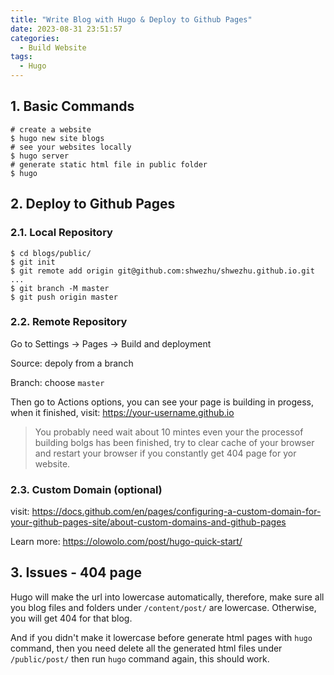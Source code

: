 ```yaml
---
title: "Write Blog with Hugo & Deploy to Github Pages"
date: 2023-08-31 23:51:57
categories:
  - Build Website
tags:
  - Hugo
---
```


## 1. Basic Commands

```shell
# create a website
$ hugo new site blogs
# see your websites locally
$ hugo server
# generate static html file in public folder
$ hugo
```

## 2. Deploy to Github Pages

### 2.1. Local Repository

```shell
$ cd blogs/public/
$ git init
$ git remote add origin git@github.com:shwezhu/shwezhu.github.io.git
...
$ git branch -M master
$ git push origin master
```

### 2.2. Remote Repository

Go to Settings -> Pages -> Build and deployment

Source: depoly from a branch

Branch: choose `master`

Then go to Actions options, you can see your page is building in progess, when it finished, visit: https://your-username.github.io

> You probably need wait about 10 mintes even your the processof building bolgs has been finished, try to clear cache of your browser and restart your browser if you constantly get 404 page for yor website. 

### 2.3. Custom Domain (optional)

visit: https://docs.github.com/en/pages/configuring-a-custom-domain-for-your-github-pages-site/about-custom-domains-and-github-pages

Learn more: https://olowolo.com/post/hugo-quick-start/

## 3. Issues - 404 page

Hugo will make the url into lowercase automatically, therefore, make sure all you blog files and folders under `/content/post/` are lowercase. Otherwise, you will get 404 for that blog. 

And if you didn't make it lowercase before generate html pages with `hugo` command, then you need delete all the generated html files under `/public/post/` then run `hugo` command again, this should work. 